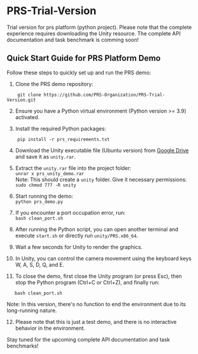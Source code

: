 # PRS-Trial-Version
Trial version for prs platform (python project). Please note that the complete experience requires downloading the Unity resource.
The complete API documentation and task benchmark is comming soon!

## Quick Start Guide for PRS Platform Demo

Follow these steps to quickly set up and run the PRS demo:

1. Clone the PRS demo repository:  
```
    git clone https://github.com/PRS-Organization/PRS-Trial-Version.git
```  

2. Ensure you have a Python virtual environment (Python version >= 3.9) activated.

3. Install the required Python packages:  
```
    pip install -r prs_requirements.txt
```
4. Download the Unity executable file (Ubuntu version) from [Google Drive](https://drive.google.com/file/d/1-EjHIvCVAeiMFxyY6JbjvVrzVO0xvn0m/view?usp=sharing) and save it as `unity.rar`.

5. Extract the `unity.rar` file into the project folder:  
	```unrar x prs_unity_demo.rar```   
Note: This should create a `unity` folder. Give it necessary permissions:  
	```sudo chmod 777 -R unity```


6. Start running the demo:  
	```python prs_demo.py```     


7. If you encounter a port occupation error, run:  
	```bash clean_port.sh```


8. After running the Python script, you can open another terminal and execute ```start.sh``` or directly run `unity/PRS.x86_64`.

9. Wait a few seconds for Unity to render the graphics.

10. In Unity, you can control the camera movement using the keyboard keys W, A, S, D, Q, and E.

11. To close the demo, first close the Unity program (or press Esc), then stop the Python program (Ctrl+C or Ctrl+Z), and finally run:  
 ```
	bash clean_port.sh
 ```  
Note: In this version, there's no function to end the environment due to its long-running nature.

12. Please note that this is just a test demo, and there is no interactive behavior in the environment.

Stay tuned for the upcoming complete API documentation and task benchmarks!

